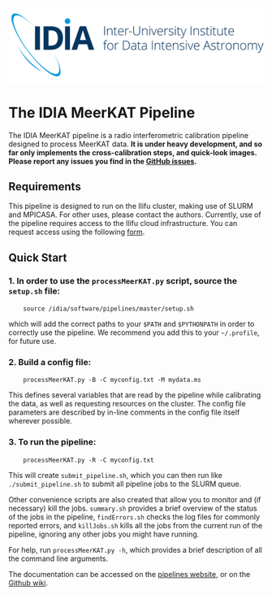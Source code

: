 <p align="center">
   <img src="https://raw.githubusercontent.com/idia-pipelines/idia-pipelines.github.io/master/assets/idia_logo.jpg" alt="IDIA pipelines"/>
</p>

# The IDIA MeerKAT Pipeline

The IDIA MeerKAT pipeline is a radio interferometric calibration pipeline designed to process MeerKAT data. **It is under heavy development, and so far only implements the cross-calibration steps, and quick-look images. Please report any issues you find in the [GitHub issues](https://github.com/idia-astro/pipelines/issues).**

## Requirements

This pipeline is designed to run on the Ilifu cluster, making use of SLURM and MPICASA. For other uses, please contact the authors. Currently, use of the pipeline requires access to the Ilifu cloud infrastructure. You can request access using the following [form](http://docs.ilifu.ac.za/#/getting_started/request_access).

## Quick Start

### 1. In order to use the `processMeerKAT.py` script, source the `setup.sh` file:

        source /idia/software/pipelines/master/setup.sh

which will add the correct paths to your `$PATH` and `$PYTHONPATH` in order to correctly use the pipeline. We recommend you add this to your `~/.profile`, for future use.

### 2. Build a config file:

        processMeerKAT.py -B -C myconfig.txt -M mydata.ms


This defines several variables that are read by the pipeline while calibrating the data, as well as requesting resources on the cluster. The config file parameters are described by in-line comments in the config file itself wherever possible.

### 3. To run the pipeline:

        processMeerKAT.py -R -C myconfig.txt

This will create `submit_pipeline.sh`, which you can then run like `./submit_pipeline.sh` to submit all pipeline jobs to the SLURM queue.

Other convenience scripts are also created that allow you to monitor and (if necessary) kill the jobs. `summary.sh` provides a brief overview of the status of the jobs in the pipeline, `findErrors.sh` checks the log files for commonly reported errors, and `killJobs.sh` kills all the jobs from the current run of the pipeline, ignoring any other jobs you might have running.

For help, run `processMeerKAT.py -h`, which provides a brief description of all the command line arguments.

The documentation can be accessed on the [pipelines website](https://idia-pipelines.github.io/docs/processMeerKAT), or on the [Github wiki](https://github.com/idia-astro/pipelines/wiki).
